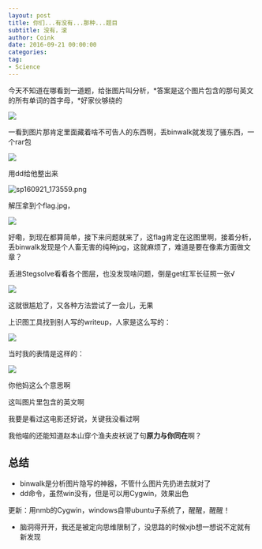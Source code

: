 ```yaml
---
layout: post
title: 你们...有没有...那种...题目
subtitle: 没有，滚
author: Coink 
date: 2016-09-21 00:00:00 
categories: 
tag: 
- Science
---
```


今天不知道在哪看到一道题，给张图片叫分析，*答案是这个图片包含的那句英文的所有单词的首字母，*好家伙够绕的

![](https://ooo.0o0.ooo/2016/09/21/57e252bbb580a.png)

一看到图片那肯定里面藏着啥不可告人的东西啊，丢binwalk就发现了骚东西，一个rar包

![](https://ooo.0o0.ooo/2016/09/21/57e2542682468.png)

用dd给他整出来

![sp160921_173559.png](https://ooo.0o0.ooo/2016/09/21/57e254933cf7a.png)

解压拿到个flag.jpg，

![](https://ooo.0o0.ooo/2016/09/21/57e255f021c39.jpg)

好嘞，到现在都算简单，接下来问题就来了，这flag肯定在这图里啊，接着分析，丢binwalk发现是个人畜无害的纯种jpg，这就麻烦了，难道是要在像素方面做文章？

丢进Stegsolve看看各个图层，也没发现啥问题，倒是get红军长征照一张√

![](https://ooo.0o0.ooo/2016/09/21/57e256b380288.png)

这就很尴尬了，又各种方法尝试了一会儿，无果

上识图工具找到别人写的writeup，人家是这么写的：

![](https://ooo.0o0.ooo/2016/09/21/57e2575c09551.png)

当时我的表情是这样的：

![](https://ooo.0o0.ooo/2016/09/21/57e257b589491.jpg)

你他妈这么个意思啊

这叫图片里包含的英文啊

我要是看过这电影还好说，关键我没看过啊

我他喵的还能知道赵本山穿个渔夫皮袄说了句**原力与你同在**啊？

## 总结

* binwalk是分析图片隐写的神器，不管什么图片先扔进去就对了
* dd命令，虽然win没有，但是可以用Cygwin，效果出色


更新：用nmb的Cygwin，windows自带ubuntu子系统了，醒醒，醒醒！

* 脑洞得开开，我还是被定向思维限制了，没思路的时候xjb想一想说不定就有新发现

